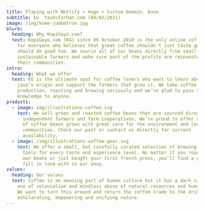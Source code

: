 ```yaml
---
title: Playing with Netlify + Hugo + Custom Domain. Done.
subtitle: by  teukufarhan.com (04/02/2021)
image: /img/home-jumbotron.jpg
blurb:
  heading: Why KopiGayo.com?
  text: KopiGayo.com (KG) since 06 October 2010 is the only online coffee store
    for everyone who believes that great coffee shouldn't just taste good, it
    should do good too. We source all of our beans directly from small scale
    sustainable farmers and make sure part of the profits are reinvested in
    their communities.
intro:
  heading: What we offer
  text: KG is the ultimate spot for coffee lovers who want to learn about their
    java’s origin and support the farmers that grew it. We take coffee
    production, roasting and brewing seriously and we’re glad to pass that
    knowledge to anyone.
products:
  - image: img/illustrations-coffee.svg
    text: We sell green and roasted coffee beans that are sourced directly from
      independent farmers and farm cooperatives. We’re proud to offer a variety
      of coffee beans grown with great care for the environment and local
      communities. Check our post or contact us directly for current
      availability.
  - image: /img/illustrations-coffee-gear.svg
    text: We offer a small, but carefully curated selection of brewing gear and
      tools for every taste and experience level. No matter if you roast your
      own beans or just bought your first french press, you’ll find a gadget to
      fall in love with in our shop.
values:
  heading: Our values
  text: Coffee is an amazing part of human culture but it has a dark side too –
    one of colonialism and mindless abuse of natural resources and human lives.
    We want to turn this around and return the coffee trade to the drink’s
    exhilarating, empowering and unifying nature.
---
```

